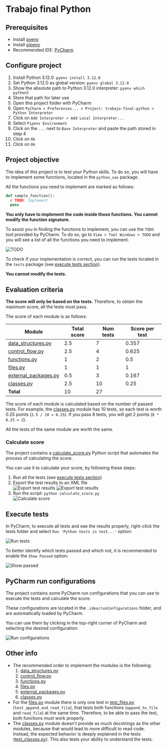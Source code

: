 # Trabajo final Python

## Prerequisites

* Install [pyenv](https://github.com/pyenv/pyenv#installation)
* Install [pipenv](https://pipenv.pypa.io/en/latest/installation.html#preferred-installation-of-pipenv)
* Recommended IDE: [PyCharm](https://www.jetbrains.com/es-es/pycharm/)

## Configure project

1. Install Python 3.12.0: `pyenv install 3.12.0`
2. Set Python 3.12.0 as global version: `pyenv global 3.12.0`
3. Show the absolute path to Python 3.12.0 interpreter: `pyenv which python3`
4. Store that path for later use
5. Open this project folder with PyCharm
6. Open `PyCharm > Preferences... > Project: trabajo-final-python > Python Interpreter`
7. Click on `Add Interpreter > Add Local Interpreter...`
8. Select `Pipenv Environment`
9. Click on the `...` next to `Base Interpreter` and paste the path stored in step 4
10. Click on `Ok`
11. Click on `Ok`

## Project objective

The idea of this project is to test your Python skills. To do so, you will have to implement some functions, located in the `python_uax` package.

All the functions you need to implement are marked as follows:

```python
def sample_function():
  # TODO: Implement
  pass
```

__You only have to implement the code inside those functions. You cannot modify the function signature.__

To assist you in finding the functions to implement, you can use the `TODO` tool provided by PyCharm.
To do so, go to `View > Tool Windows > TODO` and you will see a list of all the functions you need to implement.

![TODO](docs/todo.png)

To check if your implementation is correct, you can run the tests located in the `tests` package (see [execute tests section](#execute-tests)).

__You cannot modify the tests.__

## Evaluation criteria

__The score will only be based on the tests.__ Therefore, to obtain the maximum score, all the tests must pass.

The score of each module is as follows:

| Module                                                  | Total score | Num tests | Score per test |
|---------------------------------------------------------|-------------|-----------|----------------|
| [data_structures.py](python_uax/data_structures.py)     | 2.5         | 7         | 0.357          |
| [control_flow.py](python_uax/control_flow.py)           | 2.5         | 4         | 0.625          |
| [functions.py](python_uax/functions.py)                 | 1           | 2         | 0.5            |
| [files.py](python_uax/files.py)                         | 1           | 1         | 1              |
| [external_packages.py](python_uax/external_packages.py) | 0.5         | 3         | 0.167          |
| [classes.py](python_uax/classes.py)                     | 2.5         | 10        | 0.25           |
| __Total__                                               | 10          | 27        |                |

The score of each module is calculated based on the number of passed tests.
For example, the [classes.py](python_uax/classes.py) module has 10 tests, so each test is worth 0.25 points (`2.5 / 10 = 0.25`).
If you pass 8 tests, you will get 2 points (`8 * 0.25 = 2`).

All the tests of the same module are worth the same.

### Calculate score

The project contains a [calculate_score.py](calculate_score.py) Python script that automates the process of calculating the score.

You can use it to calculate your score, by following these steps:

1. Run all the tests (see [execute tests section](#execute-tests))
2. Export the test results to an XML file  
   ![Export test results](docs/export-test-results-1.png)
   ![Export test results](docs/export-test-results-2.png)
3. Run the script: `python calculate_score.py`  
   ![Calculate score](docs/calculate-score.png)

## Execute tests

In PyCharm, to execute all tests and see the results properly, right-click the tests folder and select `Run 'Python tests in test...'` option:

![Run tests](docs/run-tests.png)

To better identify which tests passed and which not, it is recommended to enable the `Show Passed` option:

![Show passed](docs/test-show-passed.png)

## PyCharm run configurations

The project contains some PyCharm run configurations that you can use to execute the tests and calculate the score.

These configurations are located in the `.idea/runConfigurations` folder, and are automatically loaded by PyCharm.

You can use them by clicking in the top-right corner of PyCharm and selecting the desired configuration:

![Run configurations](docs/run-configurations.png)

## Other info

* The recommended order to implement the modules is the following:
  1. [data_structures.py](python_uax/data_structures.py)
  2. [control_flow.py](python_uax/control_flow.py)
  3. [functions.py](python_uax/functions.py)
  4. [files.py](python_uax/files.py)
  5. [external_packages.py](python_uax/external_packages.py)
  6. [classes.py](python_uax/classes.py)
* For the [files.py](python_uax/files.py) module there is only one test in [test_files.py](tests/test_files.py)
  (`test_append_and_read_file`), that tests both functions (`append_to_file` and `read_file`) at the same time.
  Therefore, to be able to pass the test, both functions must work properly.
* The [classes.py](python_uax/classes.py) module doesn't provide as much docstrings as the other modules,
  because that would lead to more difficult to read code. Instead, the expected behavior is deeply explained in the tests
  ([test_classes.py](tests/test_classes.py)). This also tests your ability to understand the tests.
